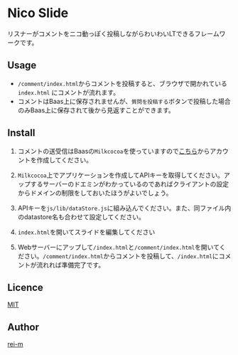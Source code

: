 Nico Slide
========

リスナーがコメントをニコ動っぽく投稿しながらわいわいLTできるフレームワークです。

## Usage
- `/comment/index.html`からコメントを投稿すると、ブラウザで開かれている`index.html` にコメントが流れます。
- コメントはBaas上に保存されませんが、`質問を投稿する`ボタンで投稿した場合のみBaas上に保存されて後から見返すことができます。

## Install
1. コメントの送受信はBaasの`Milkcocoa`を使っていますので[こちら](https://mlkcca.com)からアカウントを作成してください。

2. `Milkcocoa`上でアプリケーションを作成してAPIキーを取得してください。アップするサーバーのドエミンがわかっているのであればクライアントの設定からドメインの制限をしておいたほうがよいでしょう。

3. APIキーを`js/lib/dataStore.js`に組み込んでください。また、同ファイル内のdatastore名も合わせて設定してください。

4. `index.html`を開いてスライドを編集してください

5. Webサーバーにアップして`/index.html`と`/comment/index.html`を開いてください。`/comment/index.html`からコメントを投稿して、`/index.html`にコメントが流れれば準備完了です。

## Licence

[MIT](https://github.com/rei-m/magic_bot/blob/master/LICENCE.txt)

## Author

[rei-m](https://github.com/rei-m)

